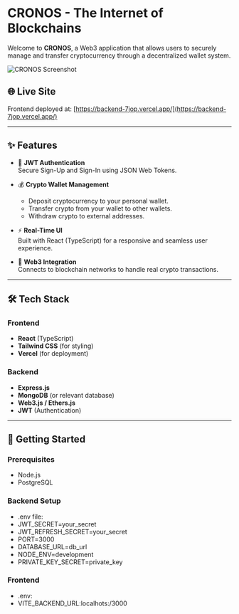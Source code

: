 # CRONOS - The Internet of Blockchains

Welcome to **CRONOS**, a Web3 application that allows users to securely manage and transfer cryptocurrency through a decentralized wallet system.

![CRONOS Screenshot](./assets/landing-screenshot.png)

## 🌐 Live Site

Frontend deployed at: [https://backend-7jop.vercel.app/](https://backend-7jop.vercel.app/)

---

## ✨ Features

- 🔐 **JWT Authentication**  
  Secure Sign-Up and Sign-In using JSON Web Tokens.

- 💰 **Crypto Wallet Management**  
  - Deposit cryptocurrency to your personal wallet.
  - Transfer crypto from your wallet to other wallets.
  - Withdraw crypto to external addresses.

- ⚡ **Real-Time UI**  
  Built with React (TypeScript) for a responsive and seamless user experience.

- 📡 **Web3 Integration**  
  Connects to blockchain networks to handle real crypto transactions.

---

## 🛠️ Tech Stack

### Frontend
- **React** (TypeScript)
- **Tailwind CSS** (for styling)
- **Vercel** (for deployment)

### Backend
- **Express.js**
- **MongoDB** (or relevant database)
- **Web3.js / Ethers.js**
- **JWT** (Authentication)

---

## 🚀 Getting Started

### Prerequisites
- Node.js 
- PostgreSQL

### Backend Setup


- .env file:
- JWT_SECRET=your_secret
- JWT_REFRESH_SECRET=your_secret
- PORT=3000
- DATABASE_URL=db_url
- NODE_ENV=development
- PRIVATE_KEY_SECRET=private_key


### Frontend
- .env: 
- VITE_BACKEND_URL:localhots:/3000
